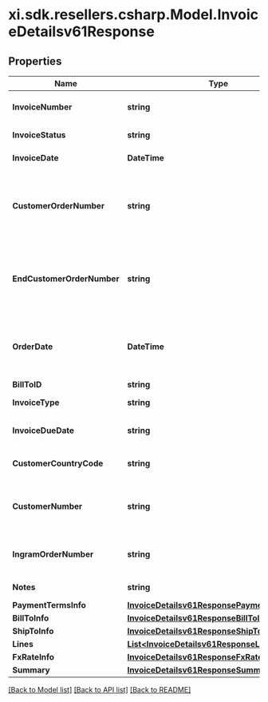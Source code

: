 # xi.sdk.resellers.csharp.Model.InvoiceDetailsv61Response

## Properties

Name | Type | Description | Notes
------------ | ------------- | ------------- | -------------
**InvoiceNumber** | **string** | The Invoice number for the order. | [optional] 
**InvoiceStatus** | **string** | Status of the invoice. | [optional] 
**InvoiceDate** | **DateTime** | Date of an Invoice. | [optional] 
**CustomerOrderNumber** | **string** | The reseller&#39;s order number for reference in their system. | [optional] 
**EndCustomerOrderNumber** | **string** | The end customer&#39;s order number for reference in their system. | [optional] 
**OrderDate** | **DateTime** | The date and time in UTC format that the order was created. | [optional] 
**BillToID** | **string** | Bill to party | [optional] 
**InvoiceType** | **string** | Type of the Invoice | [optional] 
**InvoiceDueDate** | **string** | Date when the invoice is due. | [optional] 
**CustomerCountryCode** | **string** | Customer country code. | [optional] 
**CustomerNumber** | **string** | Unique customer number in Ingram&#39;s system. | [optional] 
**IngramOrderNumber** | **string** | The IngramMicro sales order number. | [optional] 
**Notes** | **string** | Notes for the invoice. | [optional] 
**PaymentTermsInfo** | [**InvoiceDetailsv61ResponsePaymentTermsInfo**](InvoiceDetailsv61ResponsePaymentTermsInfo.md) |  | [optional] 
**BillToInfo** | [**InvoiceDetailsv61ResponseBillToInfo**](InvoiceDetailsv61ResponseBillToInfo.md) |  | [optional] 
**ShipToInfo** | [**InvoiceDetailsv61ResponseShipToInfo**](InvoiceDetailsv61ResponseShipToInfo.md) |  | [optional] 
**Lines** | [**List&lt;InvoiceDetailsv61ResponseLinesInner&gt;**](InvoiceDetailsv61ResponseLinesInner.md) |  | [optional] 
**FxRateInfo** | [**InvoiceDetailsv61ResponseFxRateInfo**](InvoiceDetailsv61ResponseFxRateInfo.md) |  | [optional] 
**Summary** | [**InvoiceDetailsv61ResponseSummary**](InvoiceDetailsv61ResponseSummary.md) |  | [optional] 

[[Back to Model list]](../README.md#documentation-for-models) [[Back to API list]](../README.md#documentation-for-api-endpoints) [[Back to README]](../README.md)

